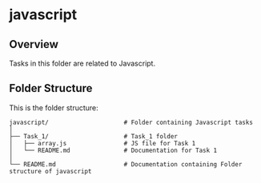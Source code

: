 # javascript

## Overview
Tasks in this folder are related to Javascript.

## Folder Structure

This is the folder structure:

```
javascript/                     # Folder containing Javascript tasks
│
├── Task_1/                     # Task_1 folder
│   ├── array.js                # JS file for Task 1
│   └── README.md               # Documentation for Task 1
│
└── README.md                   # Documentation containing Folder structure of javascript
```

